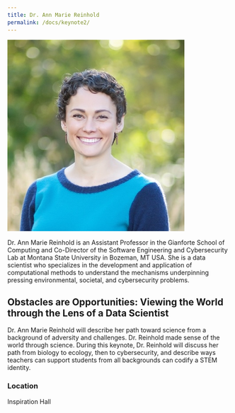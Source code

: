 ```yaml
---
title: Dr. Ann Marie Reinhold
permalink: /docs/keynote2/
---
```


![Ann Marie](../images/annmarie.jpg)

Dr. Ann Marie Reinhold is an Assistant Professor in the Gianforte School of Computing and Co-Director of the Software Engineering and Cybersecurity Lab at Montana State University in Bozeman, MT USA. She is a data scientist who specializes in the development and application of computational methods to understand the mechanisms underpinning pressing environmental, societal, and cybersecurity problems.

## Obstacles are Opportunities: Viewing the World through the Lens of a Data Scientist
Dr. Ann Marie Reinhold will describe her path toward science from a background of adversity and challenges. Dr. Reinhold made sense of the world through science. During this keynote, Dr. Reinhold will discuss her path from biology to ecology, then to cybersecurity, and describe ways teachers can support students from all backgrounds can codify a STEM identity.

### Location
Inspiration Hall